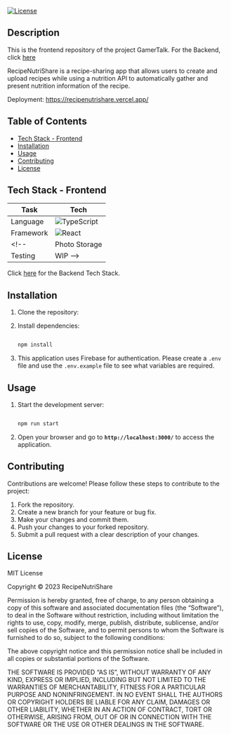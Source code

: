 <!-- <img src="path to logo" alt="Header" title="Header" width="1200"> -->

[![License](https://img.shields.io/badge/license-MIT-blue.svg)](LICENSE) 


## Description

This is the frontend repository of the project GamerTalk. For the Backend, click <a href="https://github.com/TaylorC19/RecipeNutriShare-Backend">here</a>

RecipeNutriShare is a recipe-sharing app that allows users to create and upload recipes while using a nutrition API to automatically gather and present nutrition information of the recipe.

Deployment: https://recipenutrishare.vercel.app/

<!-- <p align="center"><img src="/public\demo_video.gif"  width="600"></p> -->

## Table of Contents

- [Tech Stack - Frontend](#tech-stack---frontend)
- [Installation](#installation)
- [Usage](#usage)
- [Contributing](#contributing)
- [License](#license)

## Tech Stack - Frontend

| Task       | Tech        |
| ---------- | ----------- |
| Language  | ![TypeScript](https://img.shields.io/badge/typescript-%23007ACC.svg?style=for-the-badge&logo=typescript&logoColor=white)  |
| Framework  | ![React](https://img.shields.io/badge/-ReactJs-61DAFB?logo=react&logoColor=white&style=for-the-badge)    |
<!-- |  Photo Storage  | WIP |
| Testing | WIP -->

Click [here](https://github.com/GamerTalk/Backend#tech-stack---backend) for the Backend Tech Stack.

## Installation

1. Clone the repository:


2. Install dependencies:
    
    ```bash
    
    npm install 
    
    ```

3. This application uses Firebase for authentication. Please create a `.env` file and use the `.env.example` file to see what variables are required.
    

## Usage

1. Start the development server:

    ```bash
    
    npm run start
    
    ```
    
2. Open your browser and go to **`http://localhost:3000/`** to access the application.

## **Contributing**

Contributions are welcome! Please follow these steps to contribute to the project:

1. Fork the repository.
2. Create a new branch for your feature or bug fix.
3. Make your changes and commit them.
4. Push your changes to your forked repository.
5. Submit a pull request with a clear description of your changes.

## **License**

MIT License

Copyright © 2023 RecipeNutriShare

Permission is hereby granted, free of charge, to any person obtaining a copy of this software and associated documentation files (the “Software”), to deal in the Software without restriction, including without limitation the rights to use, copy, modify, merge, publish, distribute, sublicense, and/or sell copies of the Software, and to permit persons to whom the Software is furnished to do so, subject to the following conditions:

The above copyright notice and this permission notice shall be included in all copies or substantial portions of the Software.

THE SOFTWARE IS PROVIDED “AS IS”, WITHOUT WARRANTY OF ANY KIND, EXPRESS OR IMPLIED, INCLUDING BUT NOT LIMITED TO THE WARRANTIES OF MERCHANTABILITY, FITNESS FOR A PARTICULAR PURPOSE AND NONINFRINGEMENT. IN NO EVENT SHALL THE AUTHORS OR COPYRIGHT HOLDERS BE LIABLE FOR ANY CLAIM, DAMAGES OR OTHER LIABILITY, WHETHER IN AN ACTION OF CONTRACT, TORT OR OTHERWISE, ARISING FROM, OUT OF OR IN CONNECTION WITH THE SOFTWARE OR THE USE OR OTHER DEALINGS IN THE SOFTWARE.

